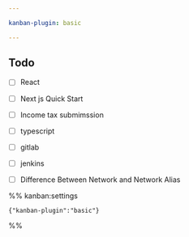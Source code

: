 ```yaml
---

kanban-plugin: basic

---
```


## Todo

- [ ] React
- [ ] Next js Quick Start
- [ ] Income tax submimssion
- [ ] typescript
- [ ] gitlab
- [ ] jenkins
- [ ] Difference Between Network and Network Alias




%% kanban:settings
```
{"kanban-plugin":"basic"}
```
%%